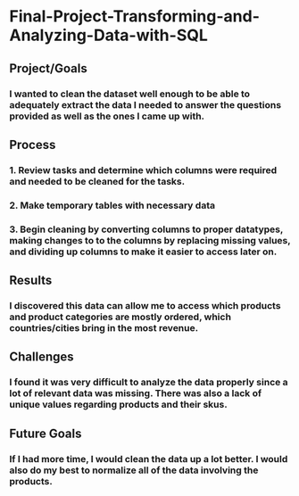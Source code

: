 # Final-Project-Transforming-and-Analyzing-Data-with-SQL

## Project/Goals
### I wanted to clean the dataset well enough to be able to adequately extract the data I needed to answer the questions provided as well as the ones I came up with.

## Process
### 1. Review tasks and determine which columns were required and needed to be cleaned for the tasks. 
### 2. Make temporary tables with necessary data 
### 3. Begin cleaning by converting columns to proper datatypes, making changes to to the columns by replacing missing values, and dividing up columns to make it easier to access later on.  

## Results
### I discovered this data can allow me to access which products and product categories are mostly ordered, which countries/cities bring in the most revenue. 

## Challenges 
### I found it was very difficult to analyze the data properly since a lot of relevant data was missing. There was also a lack of unique values regarding products and their skus. 

## Future Goals
### If I had more time, I would clean the data up a lot better. I would also do my best to normalize all of the data involving the products. 
